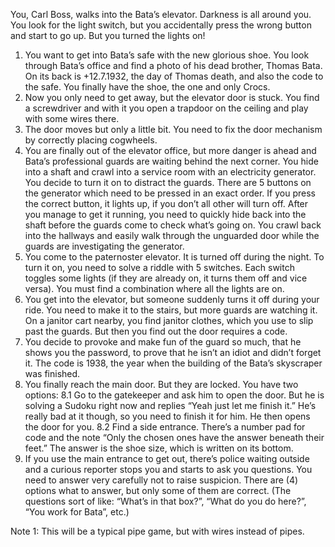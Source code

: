 You, Carl Boss, walks into the Bata’s elevator. Darkness is all around you. You look for the light switch, but you accidentally press the wrong button and start to go up. But you turned the lights on!
1.	You want to get into Bata’s safe with the new glorious shoe. You look through Bata’s office and find a photo of his dead brother, Thomas Bata. On its back is +12.7.1932, the day of Thomas death, and also the code to the safe. You finally have the shoe, the one and only Crocs.
2.	Now you only need to get away, but the elevator door is stuck. You find a screwdriver and with it you open a trapdoor on the ceiling and play with some wires there.
3.	The door moves but only a little bit. You need to fix the door mechanism by correctly placing cogwheels.
4.	You are finally out of the elevator office, but more danger is ahead and Bata’s professional guards are waiting behind the next corner. You hide into a shaft and crawl into a service room with an electricity generator. You decide to turn it on to distract the guards. There are 5 buttons on the generator which need to be pressed in an exact order. If you press the correct button, it lights up, if you don’t all other will turn off. After you manage to get it running, you need to quickly hide back into the shaft before the guards come to check what’s going on. You crawl back into the hallways and easily walk through the unguarded door while the guards are investigating the generator.
5.	You come to the paternoster elevator. It is turned off during the night. To turn it on, you need to solve a riddle with 5 switches. Each switch toggles some lights (if they are already on, it turns them off and vice versa). You must find a combination where all the lights are on.
6.	You get into the elevator, but someone suddenly turns it off during your ride. You need to make it to the stairs, but more guards are watching it. On a janitor cart nearby, you find janitor clothes, which you use to slip past the guards. But then you find out the door requires a code.
7.	You decide to provoke and make fun of the guard so much, that he shows you the password, to prove that he isn’t an idiot and didn’t forget it. The code is 1938, the year when the building of the Bata’s skyscraper was finished.
8.	You finally reach the main door. But they are locked. You have two options:
8.1	Go to the gatekeeper and ask him to open the door. But he is solving a Sudoku right now and replies “Yeah just let me finish it.” He’s really bad at it though, so you need to finish it for him. He then opens the door for you.
8.2	Find a side entrance. There’s a number pad for code and the note “Only the chosen ones have the answer beneath their feet.” The answer is the shoe size, which is written on its bottom.
9.	If you use the main entrance to get out, there’s police waiting outside and a curious reporter stops you and starts to ask you questions. You need to answer very carefully not to raise suspicion. There are (4) options what to answer, but only some of them are correct. (The questions sort of like: “What’s in that box?”, “What do you do here?”, “You work for Bata”, etc.)

Note 1: This will be a typical pipe game, but with wires instead of pipes.
